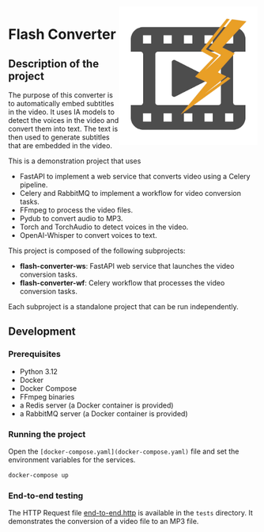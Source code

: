 <img alt="Flash Converter Logo" src="docs/img/flash-converter-icon.png" style="float: right; width: 20em; height: 20em;"/>

# Flash Converter

## Description of the project

The purpose of this converter is to automatically embed subtitles in the video.
It uses IA models to detect the voices in the video and convert them into text.
The text is then used to generate subtitles that are embedded in the video.

This is a demonstration project that uses
- FastAPI to implement a web service that converts video using a Celery pipeline.
- Celery and RabbitMQ to implement a workflow for video conversion tasks.
- FFmpeg to process the video files.
- Pydub to convert audio to MP3.
- Torch and TorchAudio to detect voices in the video.
- OpenAI-Whisper to convert voices to text.

This project is composed of the following subprojects:

- **flash-converter-ws**: FastAPI web service that launches the video conversion tasks.
- **flash-converter-wf**: Celery workflow that processes the video conversion tasks.

Each subproject is a standalone project that can be run independently.

## Development

### Prerequisites

- Python 3.12
- Docker
- Docker Compose
- FFmpeg binaries
- a Redis server (a Docker container is provided)
- a RabbitMQ server (a Docker container is provided)

### Running the project

Open the `[docker-compose.yaml](docker-compose.yaml)` file and set the environment variables for the services.

```bash
docker-compose up
```

### End-to-end testing

The HTTP Request file [end-to-end.http](tests/end-to-end.http) is available in the `tests` directory.
It demonstrates the conversion of a video file to an MP3 file.
